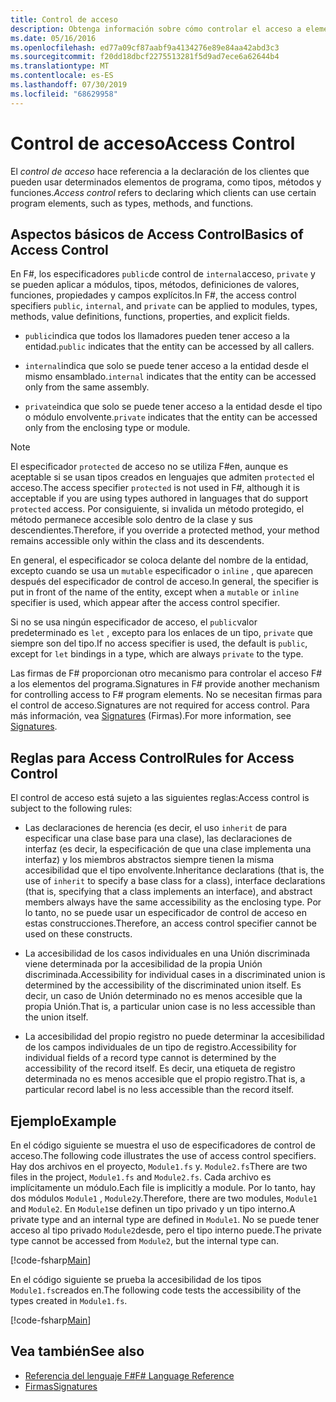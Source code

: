 ```yaml
---
title: Control de acceso
description: Obtenga información sobre cómo controlar el acceso a elementos de programación, como tipos, métodos y funciones, en F# el lenguaje de programación.
ms.date: 05/16/2016
ms.openlocfilehash: ed77a09cf87aabf9a4134276e89e84aa42abd3c3
ms.sourcegitcommit: f20dd18dbcf2275513281f5d9ad7ece6a62644b4
ms.translationtype: MT
ms.contentlocale: es-ES
ms.lasthandoff: 07/30/2019
ms.locfileid: "68629958"
---
```

# <a name="access-control"></a><span data-ttu-id="e4594-103">Control de acceso</span><span class="sxs-lookup"><span data-stu-id="e4594-103">Access Control</span></span>

<span data-ttu-id="e4594-104">El *control de acceso* hace referencia a la declaración de los clientes que pueden usar determinados elementos de programa, como tipos, métodos y funciones.</span><span class="sxs-lookup"><span data-stu-id="e4594-104">*Access control* refers to declaring which clients can use certain program elements, such as types, methods, and functions.</span></span>

## <a name="basics-of-access-control"></a><span data-ttu-id="e4594-105">Aspectos básicos de Access Control</span><span class="sxs-lookup"><span data-stu-id="e4594-105">Basics of Access Control</span></span>

<span data-ttu-id="e4594-106">En F#, los especificadores `public`de control de `internal`acceso, `private` y se pueden aplicar a módulos, tipos, métodos, definiciones de valores, funciones, propiedades y campos explícitos.</span><span class="sxs-lookup"><span data-stu-id="e4594-106">In F#, the access control specifiers `public`, `internal`, and `private` can be applied to modules, types, methods, value definitions, functions, properties, and explicit fields.</span></span>

- <span data-ttu-id="e4594-107">`public`indica que todos los llamadores pueden tener acceso a la entidad.</span><span class="sxs-lookup"><span data-stu-id="e4594-107">`public` indicates that the entity can be accessed by all callers.</span></span>

- <span data-ttu-id="e4594-108">`internal`indica que solo se puede tener acceso a la entidad desde el mismo ensamblado.</span><span class="sxs-lookup"><span data-stu-id="e4594-108">`internal` indicates that the entity can be accessed only from the same assembly.</span></span>

- <span data-ttu-id="e4594-109">`private`indica que solo se puede tener acceso a la entidad desde el tipo o módulo envolvente.</span><span class="sxs-lookup"><span data-stu-id="e4594-109">`private` indicates that the entity can be accessed only from the enclosing type or module.</span></span>

> [!NOTE]
> <span data-ttu-id="e4594-110">El especificador `protected` de acceso no se utiliza F#en, aunque es aceptable si se usan tipos creados en lenguajes que admiten `protected` el acceso.</span><span class="sxs-lookup"><span data-stu-id="e4594-110">The access specifier `protected` is not used in F#, although it is acceptable if you are using types authored in languages that do support `protected` access.</span></span> <span data-ttu-id="e4594-111">Por consiguiente, si invalida un método protegido, el método permanece accesible solo dentro de la clase y sus descendientes.</span><span class="sxs-lookup"><span data-stu-id="e4594-111">Therefore, if you override a protected method, your method remains accessible only within the class and its descendents.</span></span>

<span data-ttu-id="e4594-112">En general, el especificador se coloca delante del nombre de la entidad, excepto cuando se usa un `mutable` especificador o `inline` , que aparecen después del especificador de control de acceso.</span><span class="sxs-lookup"><span data-stu-id="e4594-112">In general, the specifier is put in front of the name of the entity, except when a `mutable` or `inline` specifier is used, which appear after the access control specifier.</span></span>

<span data-ttu-id="e4594-113">Si no se usa ningún especificador de acceso, el `public`valor predeterminado es `let` , excepto para los enlaces de un tipo, `private` que siempre son del tipo.</span><span class="sxs-lookup"><span data-stu-id="e4594-113">If no access specifier is used, the default is `public`, except for `let` bindings in a type, which are always `private` to the type.</span></span>

<span data-ttu-id="e4594-114">Las firmas de F# proporcionan otro mecanismo para controlar el acceso F# a los elementos del programa.</span><span class="sxs-lookup"><span data-stu-id="e4594-114">Signatures in F# provide another mechanism for controlling access to F# program elements.</span></span> <span data-ttu-id="e4594-115">No se necesitan firmas para el control de acceso.</span><span class="sxs-lookup"><span data-stu-id="e4594-115">Signatures are not required for access control.</span></span> <span data-ttu-id="e4594-116">Para más información, vea [Signatures](signatures.md) (Firmas).</span><span class="sxs-lookup"><span data-stu-id="e4594-116">For more information, see [Signatures](signatures.md).</span></span>

## <a name="rules-for-access-control"></a><span data-ttu-id="e4594-117">Reglas para Access Control</span><span class="sxs-lookup"><span data-stu-id="e4594-117">Rules for Access Control</span></span>

<span data-ttu-id="e4594-118">El control de acceso está sujeto a las siguientes reglas:</span><span class="sxs-lookup"><span data-stu-id="e4594-118">Access control is subject to the following rules:</span></span>

- <span data-ttu-id="e4594-119">Las declaraciones de herencia (es decir, el uso `inherit` de para especificar una clase base para una clase), las declaraciones de interfaz (es decir, la especificación de que una clase implementa una interfaz) y los miembros abstractos siempre tienen la misma accesibilidad que el tipo envolvente.</span><span class="sxs-lookup"><span data-stu-id="e4594-119">Inheritance declarations (that is, the use of `inherit` to specify a base class for a class), interface declarations (that is, specifying that a class implements an interface), and abstract members always have the same accessibility as the enclosing type.</span></span> <span data-ttu-id="e4594-120">Por lo tanto, no se puede usar un especificador de control de acceso en estas construcciones.</span><span class="sxs-lookup"><span data-stu-id="e4594-120">Therefore, an access control specifier cannot be used on these constructs.</span></span>

- <span data-ttu-id="e4594-121">La accesibilidad de los casos individuales en una Unión discriminada viene determinada por la accesibilidad de la propia Unión discriminada.</span><span class="sxs-lookup"><span data-stu-id="e4594-121">Accessibility for individual cases in a discriminated union is determined by the accessibility of the discriminated union itself.</span></span> <span data-ttu-id="e4594-122">Es decir, un caso de Unión determinado no es menos accesible que la propia Unión.</span><span class="sxs-lookup"><span data-stu-id="e4594-122">That is, a particular union case is no less accessible than the union itself.</span></span>

- <span data-ttu-id="e4594-123">La accesibilidad del propio registro no puede determinar la accesibilidad de los campos individuales de un tipo de registro.</span><span class="sxs-lookup"><span data-stu-id="e4594-123">Accessibility for individual fields of a record type cannot is determined by the accessibility of the record itself.</span></span> <span data-ttu-id="e4594-124">Es decir, una etiqueta de registro determinada no es menos accesible que el propio registro.</span><span class="sxs-lookup"><span data-stu-id="e4594-124">That is, a particular record label is no less accessible than the record itself.</span></span>

## <a name="example"></a><span data-ttu-id="e4594-125">Ejemplo</span><span class="sxs-lookup"><span data-stu-id="e4594-125">Example</span></span>

<span data-ttu-id="e4594-126">En el código siguiente se muestra el uso de especificadores de control de acceso.</span><span class="sxs-lookup"><span data-stu-id="e4594-126">The following code illustrates the use of access control specifiers.</span></span> <span data-ttu-id="e4594-127">Hay dos archivos en el proyecto, `Module1.fs` y. `Module2.fs`</span><span class="sxs-lookup"><span data-stu-id="e4594-127">There are two files in the project, `Module1.fs` and `Module2.fs`.</span></span> <span data-ttu-id="e4594-128">Cada archivo es implícitamente un módulo.</span><span class="sxs-lookup"><span data-stu-id="e4594-128">Each file is implicitly a module.</span></span> <span data-ttu-id="e4594-129">Por lo tanto, hay dos módulos `Module1` , `Module2`y.</span><span class="sxs-lookup"><span data-stu-id="e4594-129">Therefore, there are two modules, `Module1` and `Module2`.</span></span> <span data-ttu-id="e4594-130">En `Module1`se definen un tipo privado y un tipo interno.</span><span class="sxs-lookup"><span data-stu-id="e4594-130">A private type and an internal type are defined in `Module1`.</span></span> <span data-ttu-id="e4594-131">No se puede tener acceso al tipo privado `Module2`desde, pero el tipo interno puede.</span><span class="sxs-lookup"><span data-stu-id="e4594-131">The private type cannot be accessed from `Module2`, but the internal type can.</span></span>

[!code-fsharp[Main](~/samples/snippets/fsharp/access-control/snippet1.fs)]

<span data-ttu-id="e4594-132">En el código siguiente se prueba la accesibilidad de los tipos `Module1.fs`creados en.</span><span class="sxs-lookup"><span data-stu-id="e4594-132">The following code tests the accessibility of the types created in `Module1.fs`.</span></span>

[!code-fsharp[Main](~/samples/snippets/fsharp/access-control/snippet2.fs)]

## <a name="see-also"></a><span data-ttu-id="e4594-133">Vea también</span><span class="sxs-lookup"><span data-stu-id="e4594-133">See also</span></span>

- [<span data-ttu-id="e4594-134">Referencia del lenguaje F#</span><span class="sxs-lookup"><span data-stu-id="e4594-134">F# Language Reference</span></span>](index.md)
- [<span data-ttu-id="e4594-135">Firmas</span><span class="sxs-lookup"><span data-stu-id="e4594-135">Signatures</span></span>](signatures.md)
